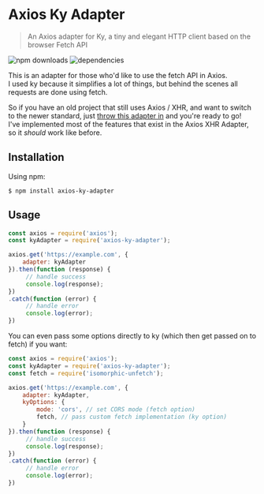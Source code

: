 # Axios Ky Adapter

> An Axios adapter for Ky, a tiny and elegant HTTP client based on the browser Fetch API

![npm downloads](https://img.shields.io/npm/dt/axios-ky-adapter?style=for-the-badge)
![dependencies](https://img.shields.io/david/Skayo/axios-ky-adapter?style=for-the-badge)

This is an adapter for those who'd like to use the fetch API in Axios.  
I used ky because it simplifies a lot of things, but behind the scenes all requests are done using fetch.  

So if you have an old project that still uses Axios / XHR, and want to switch to the newer standard, just [throw this adapter in](#usage) and you're ready to go!  
I've implemented most of the features that exist in the Axios XHR Adapter, so it *should* work like before.

## Installation

Using npm:
```shell
$ npm install axios-ky-adapter
```

## Usage

```js
const axios = require('axios');
const kyAdapter = require('axios-ky-adapter');

axios.get('https://example.com', {
	adapter: kyAdapter
}).then(function (response) {
     // handle success
     console.log(response);
})
.catch(function (error) {
     // handle error
     console.log(error);
})
```

You can even pass some options directly to ky (which then get passed on to fetch) if you want:
```js
const axios = require('axios');
const kyAdapter = require('axios-ky-adapter');
const fetch = require('isomorphic-unfetch');

axios.get('https://example.com', {
	adapter: kyAdapter,
    kyOptions: {
        mode: 'cors', // set CORS mode (fetch option)
        fetch, // pass custom fetch implementation (ky option)
    }
}).then(function (response) {
     // handle success
     console.log(response);
})
.catch(function (error) {
     // handle error
     console.log(error);
})
```